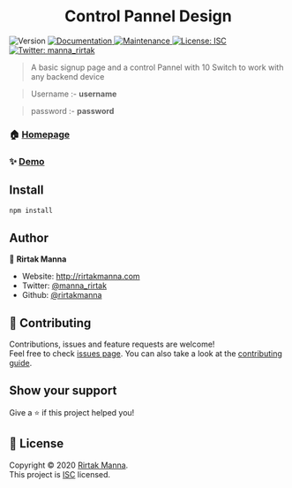 <h1 align="center">Control Pannel Design</h1>
<p>
  <img alt="Version" src="https://img.shields.io/badge/version-1.0.0-blue.svg?cacheSeconds=2592000" />
  <a href="https://github.com/rirtakmanna/Control-Pannel-Design#readme" target="_blank">
    <img alt="Documentation" src="https://img.shields.io/badge/documentation-yes-brightgreen.svg" />
  </a>
  <a href="https://github.com/rirtakmanna/Control-Pannel-Design/graphs/commit-activity" target="_blank">
    <img alt="Maintenance" src="https://img.shields.io/badge/Maintained%3F-yes-green.svg" />
  </a>
  <a href="https://github.com/rirtakmanna/Control-Pannel-Design/blob/master/LICENSE" target="_blank">
    <img alt="License: ISC" src="https://img.shields.io/github/license/rirtakmanna/Control Pannel Design" />
  </a>
  <a href="https://twitter.com/manna\_rirtak" target="_blank">
    <img alt="Twitter: manna_rirtak" src="https://img.shields.io/twitter/follow/manna\_rirtak.svg?style=social" />
  </a>
</p>

> A basic signup page and a control Pannel with 10 Switch to work with any backend device

> Username :- **username**

> password :- **password**

### 🏠 [Homepage](https://github.com/rirtakmanna/Control-Pannel-Design#readme)

### ✨ [Demo](https://control-pannel.netlify.app)

## Install

```sh
npm install
```

## Author

👤 **Rirtak Manna**

- Website: http://rirtakmanna.com
- Twitter: [@manna_rirtak](https://twitter.com/manna_rirtak)
- Github: [@rirtakmanna](https://github.com/rirtakmanna)

## 🤝 Contributing

Contributions, issues and feature requests are welcome!<br />Feel free to check [issues page](https://github.com/rirtakmanna/Control-Pannel-Design/issues). You can also take a look at the [contributing guide](https://github.com/rirtakmanna/Control-Pannel-Design/blob/master/CONTRIBUTING.md).

## Show your support

Give a ⭐️ if this project helped you!

## 📝 License

Copyright © 2020 [Rirtak Manna](https://github.com/rirtakmanna).<br />
This project is [ISC](https://github.com/rirtakmanna/Control-Pannel-Design/blob/master/LICENSE) licensed.
